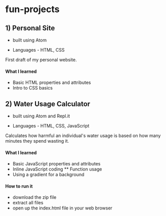 # fun-projects

## 1) Personal Site 

* built using Atom

* Languages - HTML, CSS

First draft of my personal website.

#### What I learned
* Basic HTML properties and attributes
* Intro to CSS basics

## 2) Water Usage Calculator 

* built using Atom and Repl.it

* Languages - HTML, CSS, JavaScript

Calculates how harmful an individual's water usage is based on how many minutes they spend wasting it. 

#### What I learned
* Basic JavaScript properties and attributes
* Inline JavaScript coding
** Function usage
* Using a gradient for a background

#### How to run it
* download the zip file
* extract all files
* open up the index.html file in your web browser
